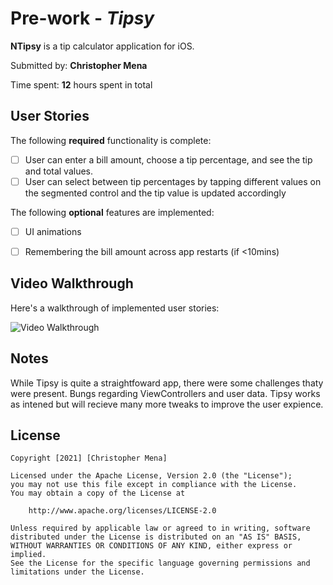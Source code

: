 # Pre-work - *Tipsy*

**NTipsy** is a tip calculator application for iOS.

Submitted by: **Christopher Mena**

Time spent: **12** hours spent in total

## User Stories

The following **required** functionality is complete:

* [ ] User can enter a bill amount, choose a tip percentage, and see the tip and total values.
* [ ] User can select between tip percentages by tapping different values on the segmented control and the tip value is updated accordingly

The following **optional** features are implemented:

* [ ] UI animations
* [ ] Remembering the bill amount across app restarts (if <10mins)


## Video Walkthrough

Here's a walkthrough of implemented user stories:

<img src='https://i.imgur.com/CVkrcbp.gif' title='Video Walkthrough' width='' alt='Video Walkthrough' />


## Notes

While Tipsy is quite a straightfoward app, there were some challenges thaty were present. Bungs regarding ViewControllers and user data. Tipsy works as intened but will recieve many more tweaks to improve the user expience.

## License

    Copyright [2021] [Christopher Mena]

    Licensed under the Apache License, Version 2.0 (the "License");
    you may not use this file except in compliance with the License.
    You may obtain a copy of the License at

        http://www.apache.org/licenses/LICENSE-2.0

    Unless required by applicable law or agreed to in writing, software
    distributed under the License is distributed on an "AS IS" BASIS,
    WITHOUT WARRANTIES OR CONDITIONS OF ANY KIND, either express or implied.
    See the License for the specific language governing permissions and
    limitations under the License.

